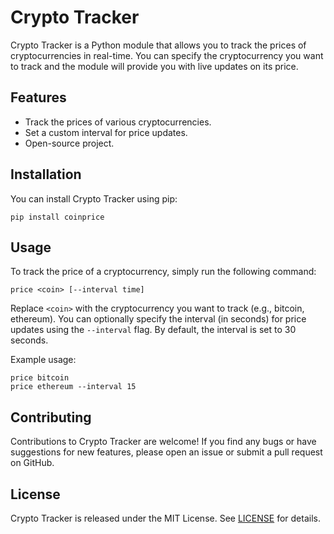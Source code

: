 # Crypto Tracker

Crypto Tracker is a Python module that allows you to track the prices of cryptocurrencies in real-time. You can specify the cryptocurrency you want to track and the module will provide you with live updates on its price.

## Features

- Track the prices of various cryptocurrencies.
- Set a custom interval for price updates.
- Open-source project.

## Installation

You can install Crypto Tracker using pip:

```
pip install coinprice
```

## Usage

To track the price of a cryptocurrency, simply run the following command:

```
price <coin> [--interval time]
```

Replace `<coin>` with the cryptocurrency you want to track (e.g., bitcoin, ethereum). You can optionally specify the interval (in seconds) for price updates using the `--interval` flag. By default, the interval is set to 30 seconds.

Example usage:

```
price bitcoin
price ethereum --interval 15
```

## Contributing

Contributions to Crypto Tracker are welcome! If you find any bugs or have suggestions for new features, please open an issue or submit a pull request on GitHub.

## License

Crypto Tracker is released under the MIT License. See [LICENSE](https://github.com/7GitGuru/crypto-tracker/blob/main/LICENSE) for details.

